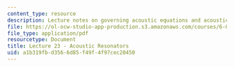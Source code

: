 ```yaml
---
content_type: resource
description: Lecture notes on governing acoustic equations and acoustic resonators.
file: https://ol-ocw-studio-app-production.s3.amazonaws.com/courses/6-013-electromagnetics-and-applications-fall-2005/a1b319fbd3566d85f49f4f97cec20450_lec23.pdf
file_type: application/pdf
resourcetype: Document
title: Lecture 23 - Acoustic Resonators
uid: a1b319fb-d356-6d85-f49f-4f97cec20450
---
```

